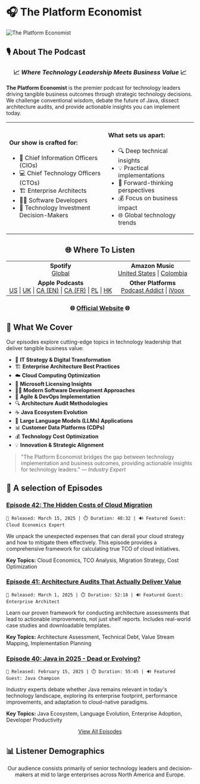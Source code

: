 # 🎧 The Platform Economist

![The Platform Economist](https://s3-us-west-2.amazonaws.com/anchor-generated-image-bank/staging/podcast_uploaded_nologo/42335916/42335916-1730223882481-fd60742f62b52.jpg)

## 🎙️ About The Podcast

<div align="center">
<h3>📈 <em>Where Technology Leadership Meets Business Value</em> 📈</h3>
</div>

**The Platform Economist** is the premier podcast for technology leaders driving tangible business outcomes through strategic technology decisions. We challenge conventional wisdom, debate the future of Java, dissect architecture audits, and provide actionable insights you can implement today.

<table>
  <tr>
    <td>
      <h4>Our show is crafted for:</h4>
      <ul>
        <li>🏢 Chief Information Officers (CIOs)</li>
        <li>💻 Chief Technology Officers (CTOs)</li>
        <li>🏗️ Enterprise Architects</li>
        <li>👨‍💻 Software Developers</li>
        <li>💼 Technology Investment Decision-Makers</li>
      </ul>
    </td>
    <td>
      <h4>What sets us apart:</h4>
      <ul>
        <li>🔍 Deep technical insights</li>
        <li>💡 Practical implementations</li>
        <li>🚀 Forward-thinking perspectives</li>
        <li>💰 Focus on business impact</li>
        <li>🌐 Global technology trends</li>
      </ul>
    </td>
  </tr>
</table>

<div align="center">

## 🌐 Where To Listen

</div>

<div align="center">
<table>
  <tr>
    <td align="center">
      <b>Spotify</b><br>
      <a href="https://open.spotify.com/show/0LUvemwzThUrQR8f5UmFRW">Global</a>
    </td>
    <td align="center">
      <b>Amazon Music</b><br>
      <a href="https://music.amazon.com/es-us/podcasts/610d17bd-5d6d-41a5-ba14-96400a7a9dc6/the-platform-economist">United States</a> | 
      <a href="https://music.amazon.com/es-co/podcasts/610d17bd-5d6d-41a5-ba14-96400a7a9dc6/the-platform-economist">Colombia</a>
    </td>
  </tr>
  <tr>
    <td align="center">
      <b>Apple Podcasts</b><br>
      <a href="https://podcasts.apple.com/us/podcast/the-platform-economist/id1782747924">US</a> | 
      <a href="https://podcasts.apple.com/gb/podcast/the-platform-economist/id1782747924">UK</a> | 
      <a href="https://podcasts.apple.com/ca/podcast/the-platform-economist/id1782747924">CA (EN)</a> | 
      <a href="https://podcasts.apple.com/ca/podcast/the-platform-economist/id1782747924?l=fr-CA">CA (FR)</a> | 
      <a href="https://podcasts.apple.com/pl/podcast/the-platform-economist/id1782747924">PL</a> | 
      <a href="https://podcasts.apple.com/hk/podcast/the-platform-economist/id1782747924">HK</a>
    </td>
    <td align="center">
      <b>Other Platforms</b><br>
      <a href="https://podcastaddict.com/podcast/the-platform-economist/5717396">Podcast Addict</a> | 
      <a href="https://www.ivoox.com/saas-not-dead-just-evolving-the-hybrid-future-audios-mp3_rf_139475950_1.html">iVoox</a>
    </td>
  </tr>
</table>

<h3>🌐 <a href="https://platformeconomies.com">Official Website</a> 🌐</h3>
</div>

## 🎯 What We Cover

Our episodes explore cutting-edge topics in technology leadership that deliver tangible business value:

- 🚀 **IT Strategy & Digital Transformation**
- 🏗️ **Enterprise Architecture Best Practices**
- ☁️ **Cloud Computing Optimization**
- 💼 **Microsoft Licensing Insights**
- 👨‍💻 **Modern Software Development Approaches**
- 🔄 **Agile & DevOps Implementation**
- 🔍 **Architecture Audit Methodologies**
- ☕ **Java Ecosystem Evolution**
- 🧠 **Large Language Models (LLMs) Applications**
- 📊 **Customer Data Platforms (CDPs)**
- 💰 **Technology Cost Optimization**
- 💡 **Innovation & Strategic Alignment**

> "The Platform Economist bridges the gap between technology implementation and business outcomes, providing actionable insights for technology leaders." — *Industry Expert*

## 🚀 A selection of Episodes

<div class="episodes-container">

<!-- Episode list starts -->
<div class="episode-card">
  <h3><a href="https://platformeconomies.com/episodes/42">Episode 42: The Hidden Costs of Cloud Migration</a></h3>
  
  ```
  📅 Released: March 15, 2025 | ⏱️ Duration: 48:32 | 🔊 Featured Guest: Cloud Economics Expert
  ```
  
  We unpack the unexpected expenses that can derail your cloud strategy and how to mitigate them effectively. This episode provides a comprehensive framework for calculating true TCO of cloud initiatives.
  
  **Key Topics:** Cloud Economics, TCO Analysis, Migration Strategy, Cost Optimization
</div>

<div class="episode-card">
  <h3><a href="https://platformeconomies.com/episodes/41">Episode 41: Architecture Audits That Actually Deliver Value</a></h3>
  
  ```
  📅 Released: March 1, 2025 | ⏱️ Duration: 52:18 | 🔊 Featured Guest: Enterprise Architect
  ```
  
  Learn our proven framework for conducting architecture assessments that lead to actionable improvements, not just shelf reports. Includes real-world case studies and downloadable templates.
  
  **Key Topics:** Architecture Assessment, Technical Debt, Value Stream Mapping, Implementation Planning
</div>

<div class="episode-card">
  <h3><a href="https://platformeconomies.com/episodes/40">Episode 40: Java in 2025 - Dead or Evolving?</a></h3>
  
  ```
  📅 Released: February 15, 2025 | ⏱️ Duration: 55:45 | 🔊 Featured Guest: Java Champion
  ```
  
  Industry experts debate whether Java remains relevant in today's technology landscape, exploring its enterprise footprint, performance improvements, and adaptation to cloud-native paradigms.
  
  **Key Topics:** Java Ecosystem, Language Evolution, Enterprise Adoption, Developer Productivity
</div>
<!-- Episode list ends -->

</div>

<div align="center">
  <a href="https://platformeconomies.com/episodes">View All Episodes</a>
</div>

## 📊 Listener Demographics

<div align="center">
Our audience consists primarily of senior technology leaders and decision-makers at mid to large enterprises across North America and Europe.
</div>
